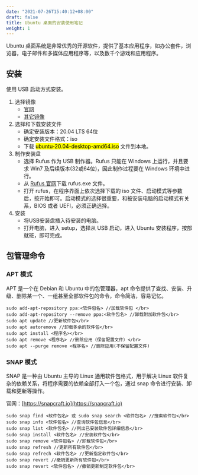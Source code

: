 ```yaml
---
date: "2021-07-26T15:40:12+08:00"
draft: false
title: Ubuntu 桌面的安装使用笔记
weight: 1
---
```



Ubuntu 桌面系统是非常优秀的开源软件，提供了基本应用程序，如办公套件，浏览器，电子邮件和多媒体应用程序等，以及数千个游戏和应用程序。

<!--more-->

## 安装

使用 USB 启动方式安装。
1. 选择镜像
   - [官网](https://cn.ubuntu.com/download/desktop)
   - [其它镜像](https://launchpad.net/ubuntu/+cdmirrors)
2. 选择和下载安装文件
   - 确定安装版本：20.04 LTS 64位
   - 确定安装文件格式：iso
   - 下载 <mark>ubuntu-20.04-desktop-amd64.iso</mark> 文件到本地。
3. 制作安装盘
   - 选择 Rufus 作为 USB 制作器。Rufus 只能在 Windows 上运行，并且要求 Win7 及后续版本(32或64位)，因此制作过程要在 Windows 环境中进行。
   - 从 [Rufus 官网](https://rufus.ie)下载 rufus.exe 文件。
   - 打开 rufus，在程序界面上依次选择下载的 iso 文件、启动模式等参数后，按开始即可。启动模式的选择很重要，和被安装电脑的启动模式有关系，BIOS 或者 UEFI，必须正确选择。
4. 安装
   - 将USB安装盘插入待安装的电脑。
   - 打开电脑，进入 setup，选择从 USB 启动，进入 Ubuntu 安装程序，按部就班，即可完成。

## 包管理命令

### APT 模式

APT 是一个在 Debian 和 Ubuntu 中的包管理器，apt 命令提供了查找、安装、升级、删除某一个、一组甚至全部软件包的命令，命令简洁，容易记忆。

```
sudo add-apt-repository ppa:<软件包名> //加载软件包 </br>
sudo add-apt-repository --remove ppa:<软件包名> //卸载附加软件包</br>
sudo apt update //更新软件包</br>
sudo apt autoremove //卸载多余的软件包</br>
sudo apt install <程序名></br>
sudo apt remove <程序名> //删除应用（保留配置文件）</br>
sudo apt --purge remove <程序名> //删除应用(不保留配置文件)
```

### SNAP 模式

SNAP 是一种由 Ubuntu 主导的 Linux 通用软件包格式，用于解决 Linux 软件复杂的依赖关系，将程序需要的依赖全部打入一个包，通过 snap 命令进行安装、卸载和更新等操作。

官网：[https://snapcraft.io](https://snapcraft.io)

```
sudo snap find <软件包名> 或 sudo snap search <软件包名> //搜索软件包</br>
sudo snap info <软件包名> //查询软件包信息</br>
sudo snap list <软件包名> //列出已安装软件包详细信息</br>
sudo snap install <软件包名> //安装软件包</br>
sudo snap remove <软件包名> //卸载软件包</br>
sudo snap refresh //更新所有软件包</br>
sudo snap refrech <软件包名> //更新指定软件包</br>
sudo snap revert //撤销更新所有软件包</br>
sudo snap revert <软件包名> //撤销更新制定软件包</br>
```
